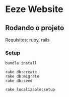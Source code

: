 # Eeze Website

## Rodando o projeto

Requisitos: ruby, rails

### Setup

```
bundle install

rake db:create
rake db:migrate
rake db:seed

rake localizable:setup
```